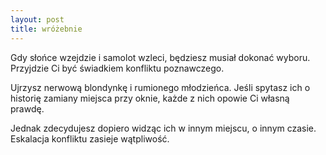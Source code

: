 ```yaml
---
layout: post
title: wróżebnie
---
```


Gdy słońce wzejdzie i samolot wzleci, będziesz musiał dokonać wyboru. Przyjdzie
Ci być świadkiem konfliktu poznawczego.

Ujrzysz nerwową blondynkę i rumionego młodzieńca. Jeśli spytasz ich o historię zamiany
miejsca przy oknie, każde z nich opowie Ci własną prawdę.

Jednak zdecydujesz dopiero widząc ich w innym miejscu, o innym czasie. Eskalacja
konfliktu zasieje wątpliwość.
